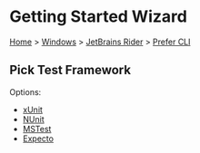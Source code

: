 # Getting Started Wizard

[Home](/docs/wiz/readme.md) > [Windows](Windows.md) > [JetBrains Rider](Windows_Rider.md) > [Prefer CLI](Windows_Rider_Cli.md)

## Pick Test Framework

Options:
 * [xUnit](result_Windows_Rider_Cli_xUnit.md)
 * [NUnit](result_Windows_Rider_Cli_NUnit.md)
 * [MSTest](result_Windows_Rider_Cli_MSTest.md)
 * [Expecto](result_Windows_Rider_Cli_Expecto.md)
